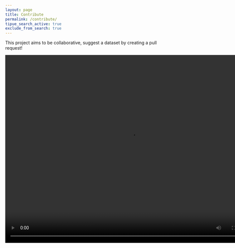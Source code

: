 ```yaml
---
layout: page
title: Contribute
permalink: /contribute/
tipue_search_active: true
exclude_from_search: true
---
```


<div id="tipue_search_content"></div>

This project aims to be collaborative, suggest a dataset by creating a pull request!

<video controls="controls" width="800" height="600" name="Video Name" src="/assets/hinz_create_pull_request.mov"></video>
